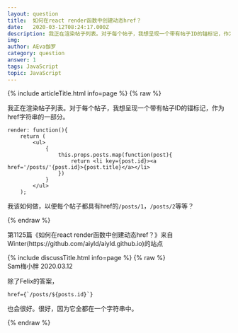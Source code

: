 ```yaml
---
layout: question
title:  如何在react render函数中创建动态href？
date:   2020-03-12T08:24:17.000Z
description: 我正在渲染帖子列表。对于每个帖子，我想呈现一个带有帖子ID的锚标记，作为href字符串的一部分。render  function(){    ret...
img: 
author: AEva伽罗
category: question
answer: 1
tags: JavaScript
topic: JavaScript
---
```

<div class="article-root">
  <div class="article">
    {% include articleTitle.html info=page %}
    {% raw %}
    <div class="article-content"><p><font style="vertical-align: inherit;"><font style="vertical-align: inherit;">我正在渲染帖子列表。</font><font style="vertical-align: inherit;">对于每个帖子，我想呈现一个带有帖子ID的锚标记，作为href字符串的一部分。</font></font></p>

<pre><code>render: function(){<font></font>
    return (<font></font>
        &lt;ul&gt;<font></font>
            {<font></font>
                this.props.posts.map(function(post){<font></font>
                    return &lt;li key={post.id}&gt;&lt;a href='/posts/'{post.id}&gt;{post.title}&lt;/a&gt;&lt;/li&gt;<font></font>
                })<font></font>
            }<font></font>
        &lt;/ul&gt;<font></font>
    );<font></font>
</code></pre>

<p><font style="vertical-align: inherit;"><font style="vertical-align: inherit;">我该如何做，以便每个帖子都具有href的</font></font><code>/posts/1</code><font style="vertical-align: inherit;"><font style="vertical-align: inherit;">，</font></font><code>/posts/2</code><font style="vertical-align: inherit;"><font style="vertical-align: inherit;">等等？</font></font></p></div>
    {% endraw %}
  </div>
  <p class="winter_mark">第1125篇《如何在react render函数中创建动态href？》来自Winter(https://github.com/aiyld/aiyld.github.io)的站点</p>
  <div class="discuss-wrapper">
    {% include discussTitle.html info=page %}
    {% raw %}
    <div class="discuss-item">
        <div class="discuss-parent">
          <div class="discuss-meta">
            <span class="discuss-user">Sam梅小胖</span>
            <span class="discuss-time">2020.03.12</span>
          </div>
          <div class="discuss-comment"><p><font style="vertical-align: inherit;"><font style="vertical-align: inherit;">除了Felix的答案， </font></font></p>

<pre><code>href={`/posts/${posts.id}`}
</code></pre>

<p><font style="vertical-align: inherit;"><font style="vertical-align: inherit;">也会很好。</font><font style="vertical-align: inherit;">很好，因为它全都在一个字符串中。</font></font></p></div>
        </div></div>
    {% endraw %}
  </div>
<div>
